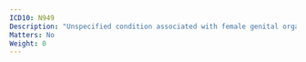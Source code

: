 ```yaml
---
ICD10: N949
Description: "Unspecified condition associated with female genital organs and menstrual cycle"
Matters: No
Weight: 0
---
```

